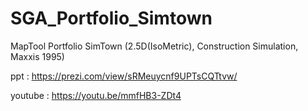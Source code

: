 # SGA_Portfolio_Simtown
MapTool Portfolio 
SimTown (2.5D(IsoMetric), Construction Simulation, Maxxis 1995)

ppt :  https://prezi.com/view/sRMeuycnf9UPTsCQTtvw/

youtube : https://youtu.be/mmfHB3-ZDt4
